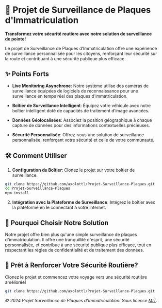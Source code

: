 # 🚀 Projet de Surveillance de Plaques d'Immatriculation

**Transformez votre sécurité routière avec notre solution de surveillance de pointe!**

Le projet de Surveillance de Plaques d'Immatriculation offre une expérience de surveillance personnalisée pour les citoyens, renforçant leur sécurité sur la route et contribuant à une sécurité publique plus efficace.

## ✨ Points Forts

- **Live Monitoring Asynchrone**: Notre système utilise des caméras de surveillance équipées de logiciels de reconnaissance pour une surveillance en temps réel des plaques d'immatriculation.
  
- **Boîtier de Surveillance Intelligent**: Équipez votre véhicule avec notre boîtier intelligent doté de capacités de traitement d'image avancées.

- **Données Géolocalisées**: Associez la position géographique à chaque capture de données pour des informations contextuelles précieuses.

- **Sécurité Personnalisée**: Offrez-vous une solution de surveillance personnalisée, renforçant votre sécurité et celle de votre communauté.

## 🛠 Comment Utiliser

1. **Configuration du Boîtier**: Clonez le projet sur votre boîtier de surveillance.

```bash
git clone https://github.com/axolottl/Projet-Surveillance-Plaques.git
cd Projet-Surveillance-Plaques
npm install
```

2. **Intégration avec la Plateforme de Surveillance**: Intégrez le boîtier avec la plateforme en le connectant à votre internet.

## 🤝 Pourquoi Choisir Notre Solution

Notre projet offre bien plus qu'une simple surveillance de plaques d'immatriculation. Il offre une tranquillité d'esprit, une sécurité personnalisée, et contribue à une sécurité publique plus efficace, tout en respectant les règles de confidentialité et de traitement des données.

## 🚗 Prêt à Renforcer Votre Sécurité Routière?

Clonez le projet et commencez votre voyage vers une sécurité routière améliorée!

```bash
git clone https://github.com/axolottl/Projet-Surveillance-Plaques.git
```

*© 2024 Projet Surveillance de Plaques d'Immatriculation. Sous licence [MIT](LICENSE).*